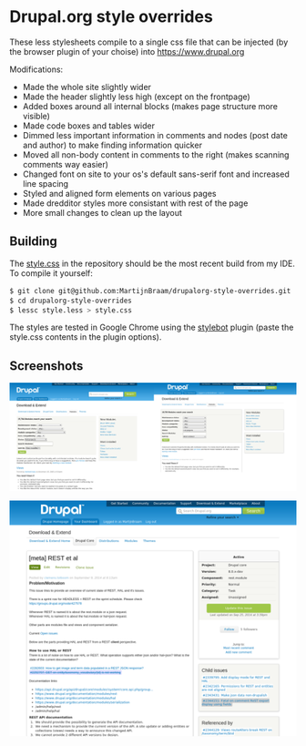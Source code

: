 Drupal.org style overrides
==========================

These less stylesheets compile to a single css file that can be injected (by the browser plugin of your choise) into https://www.drupal.org

Modifications:

* Made the whole site slightly wider
* Made the header slightly less high (except on the frontpage)
* Added boxes around all internal blocks (makes page structure more visible)
* Made code boxes and tables wider
* Dimmed less important information in comments and nodes (post date and author) to make finding information quicker
* Moved all non-body content in comments to the right (makes scanning comments way easier)
* Changed font on site to your os's default sans-serif font and increased line spacing
* Styled and aligned form elements on various pages
* Made dredditor styles more consistant with rest of the page
* More small changes to clean up the layout

Building
--------

The [style.css](https://raw.githubusercontent.com/MartijnBraam/drupalorg-style-overrides/master/style.css)
in the repository should be the most recent build from my IDE. To compile it yourself:

```bash
$ git clone git@github.com:MartijnBraam/drupalorg-style-overrides.git
$ cd drupalorg-style-overrides
$ lessc style.less > style.css
```

The styles are tested in Google Chrome using the [stylebot](https://chrome.google.com/webstore/detail/stylebot/oiaejidbmkiecgbjeifoejpgmdaleoha) plugin (paste the style.css contents in the plugin options).

Screenshots
-----------
[![](https://raw.githubusercontent.com/MartijnBraam/drupalorg-style-overrides/master/screenshots/comparison.png)](https://raw.githubusercontent.com/MartijnBraam/drupalorg-style-overrides/master/screenshots/comparison.png)

[![](https://raw.githubusercontent.com/MartijnBraam/drupalorg-style-overrides/master/screenshots/issue-page.png)](https://raw.githubusercontent.com/MartijnBraam/drupalorg-style-overrides/master/screenshots/issue-page.png)
